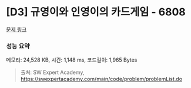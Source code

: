 # [D3] 규영이와 인영이의 카드게임 - 6808 

[문제 링크](https://swexpertacademy.com/main/code/problem/problemDetail.do?contestProbId=AWgv9va6HnkDFAW0) 

### 성능 요약

메모리: 24,528 KB, 시간: 1,148 ms, 코드길이: 1,965 Bytes



> 출처: SW Expert Academy, https://swexpertacademy.com/main/code/problem/problemList.do